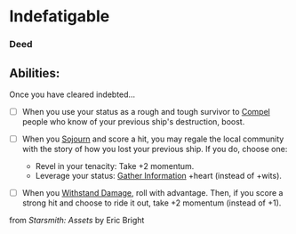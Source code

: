 # Indefatigable
### Deed


## Abilities:
Once you have cleared indebted…

- [ ] When you use your status as a rough and tough survivor to [Compel](Moves/Adventure/Compel) people who know of your previous ship&#x27;s destruction, boost.

- [ ] When you [Sojourn](Moves/Recover/Sojourn) and score a hit, you may regale the local community with the story of how you lost your previous ship. If you do, choose one:
     * Revel in your tenacity: Take +2 momentum.
     * Leverage your status: [Gather Information](Moves/Adventure/Gather_Information) +heart (instead of +wits).

- [ ] When you [Withstand Damage](Moves/Suffer/Withstand_Damage), roll with advantage. Then, if you score a strong hit and choose to ride it out, take +2 momentum (instead of +1).



from *Starsmith: Assets* by Eric Bright